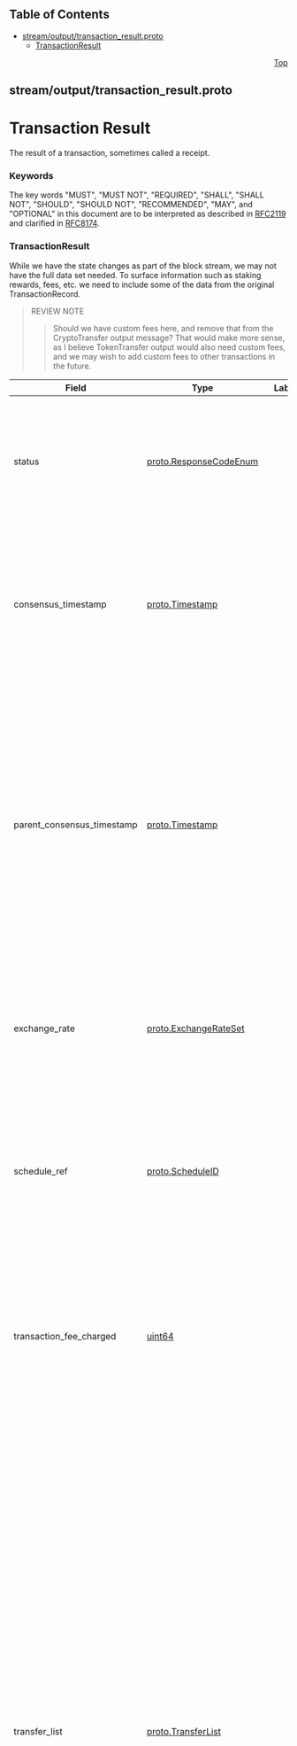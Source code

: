 ## Table of Contents

- [stream/output/transaction_result.proto](#stream_output_transaction_result-proto)
    - [TransactionResult](#com-hedera-hapi-block-stream-output-TransactionResult)
  



<a name="stream_output_transaction_result-proto"></a>
<p align="right"><a href="#top">Top</a></p>

## stream/output/transaction_result.proto
# Transaction Result
The result of a transaction, sometimes called a receipt.

### Keywords
The key words "MUST", "MUST NOT", "REQUIRED", "SHALL", "SHALL NOT",
"SHOULD", "SHOULD NOT", "RECOMMENDED", "MAY", and "OPTIONAL" in this
document are to be interpreted as described in
[RFC2119](https://www.ietf.org/rfc/rfc2119) and clarified in
[RFC8174](https://www.ietf.org/rfc/rfc8174).


<a name="com-hedera-hapi-block-stream-output-TransactionResult"></a>

### TransactionResult
While we have the state changes as part of the block stream,
we may not have the full data set needed. To surface information
such as staking rewards, fees, etc. we need to include some of the
data from the original TransactionRecord.

> REVIEW NOTE
>> Should we have custom fees here, and remove that from the
>> CryptoTransfer output message? That would make more sense, as I believe
>> TokenTransfer output would also need custom fees, and we may wish
>> to add custom fees to other transactions in the future.


| Field | Type | Label | Description |
| ----- | ---- | ----- | ----------- |
| status | [proto.ResponseCodeEnum](#proto-ResponseCodeEnum) |  | A response code. <p> This value SHALL indicate the status of this transaction.<br/> This code SHALL indicate success or a specific failure. |
| consensus_timestamp | [proto.Timestamp](#proto-Timestamp) |  | A consensus timestamp. <p> The time index, agreed by all network nodes, when this transaction reached consensus.<br/> This field SHALL be set for all transactions. |
| parent_consensus_timestamp | [proto.Timestamp](#proto-Timestamp) |  | A consensus timestamp. <p> The time index, agreed by all network nodes, when the "parent" transaction, if any, for this transaction reached consensus.<br/> This SHALL NOT be set on a user-submitted transaction.<br/> This SHALL be set on an internal "child" transaction initiated as part of completing a user-submitted transaction. |
| exchange_rate | [proto.ExchangeRateSet](#proto-ExchangeRateSet) |  | An exchange rate set. <p> This field SHALL describe the exchange rates in effect when this transaction reached consensus. |
| schedule_ref | [proto.ScheduleID](#proto-ScheduleID) |  | A schedule that executed this transaction, if this transaction was scheduled. <p> This value SHALL NOT be set unless this transaction result represents the result of a _scheduled_ child transaction. |
| transaction_fee_charged | [uint64](#uint64) |  | An amount, in tinybar, charged for this transaction. <p> This SHALL be the actual transaction fee charged, and SHALL NOT be the transactionFee value from TransactionBody. |
| transfer_list | [proto.TransferList](#proto-TransferList) |  | A list of HBAR transfers, in double-entry form. <p> This SHALL include all HBAR transfers completed as a result of this transaction.<br/> This MUST include, at least, <ul> <li>Each source and recipient of transaction fees</li> <li>All transfers directly performed by this transaction</li> <li>All transfers due to staking rewards paid as a result of this transaction</li> <li>Any transfers performed by a smart contract call associated with this transaction</li> <li>Any transfers caused by the creation of threshold records</li> </ul> <p> This transfer list is exposed in the Mirror Node API (MAPI) and in use by clients of the MAPI. Additionally, there are some transfers that are mingled with transactions and only split out here. |
| token_transfer_lists | [proto.TokenTransferList](#proto-TokenTransferList) | repeated | A list of _non-HBAR_ token transfers, in single-entry form. <p> This SHALL include all _non-HBAR_ token transfers completed as a result of this transaction.<br/> This MUST include, at least, <ul> <li>Each source and recipient of custom fees</li> <li>All transfers directly performed by this transaction</li> <li>Any transfers performed by a smart contract call associated with this transaction</li> </ul> |
| automatic_token_associations | [proto.TokenAssociation](#proto-TokenAssociation) | repeated | A list of token associations. <p> This field SHALL list all token associations created automatically while handling this transaction. |
| paid_staking_rewards | [proto.AccountAmount](#proto-AccountAmount) | repeated | A list of accounts and amounts. <p> This SHALL list all accounts paid staking rewards as a result of this transaction.<br/> Each entry SHALL contain both the account and the amount paid. |
| congestion_pricing_multiplier | [uint64](#uint64) |  | A congestion pricing multiplier. <p> This SHALL be the multiplier that is applied to the transaction fees charged for this transaction. |





 <!-- end messages -->

 <!-- end enums -->

 <!-- end HasExtensions -->

 <!-- end services -->




